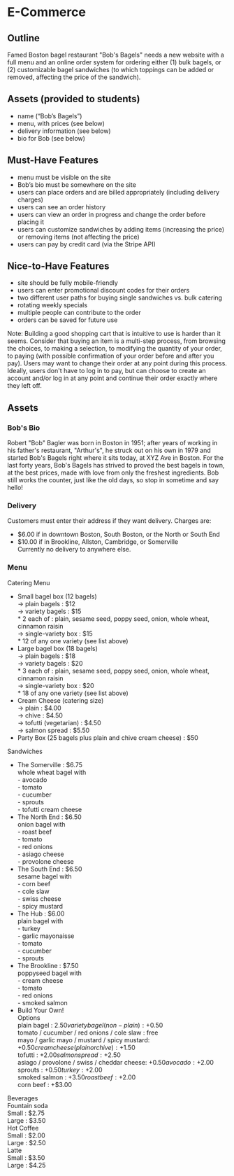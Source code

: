 # E-Commerce

## Outline
Famed Boston bagel restaurant "Bob's Bagels" needs a new website with a full menu and an online order system for ordering either (1) bulk bagels, or (2) customizable bagel sandwiches (to which toppings can be added or removed, affecting the price of the sandwich).

## Assets (provided to students)
- name (“Bob’s Bagels”)
- menu, with prices (see below)
- delivery information (see below)
- bio for Bob (see below)

## Must-Have Features
- menu must be visible on the site
- Bob’s bio must be somewhere on the site
- users can place orders and are billed appropriately (including delivery charges)
- users can see an order history
- users can view an order in progress and change the order before placing it
- users can customize sandwiches by adding items (increasing the price) or removing items (not affecting the price)
- users can pay by credit card (via the Stripe API)

## Nice-to-Have Features
- site should be fully mobile-friendly
- users can enter promotional discount codes for their orders
- two different user paths for buying single sandwiches vs. bulk catering
- rotating weekly specials
- multiple people can contribute to the order
- orders can be saved for future use

Note: Building a good shopping cart that is intuitive to use is harder than it seems. Consider that buying an item is a multi-step process, from browsing the choices, to making a selection, to modifying the quantity of your order, to paying (with possible confirmation of your order before and after you pay). Users may want to change their order at any point during this process. Ideally, users don't have to log in to pay, but can choose to create an account and/or log in at any point and continue their order exactly where they left off.

## Assets

### Bob's Bio

Robert "Bob" Bagler was born in Boston in 1951; after years of working in his father's restaurant, "Arthur's", he struck out on his own in 1979 and started Bob's Bagels right where it sits today, at XYZ Ave in Boston. For the last forty years, Bob's Bagels has strived to proved the best bagels in town, at the best prices, made with love from only the freshest ingredients. Bob still works the counter, just like the old days, so stop in sometime and say hello!

### Delivery

Customers must enter their address if they want delivery. Charges are:  
  + $6.00 if in downtown Boston, South Boston, or the North or South End  
  + $10.00 if in Brookline, Allston, Cambridge, or Somerville  
Currently no delivery to anywhere else.  

### Menu

Catering Menu 
  - Small bagel box (12 bagels)    
      -> plain bagels : $12    
      -> variety bagels : $15    
        * 2 each of : plain, sesame seed, poppy seed, onion, whole wheat, cinnamon raisin  
      -> single-variety box : $15    
        * 12 of any one variety (see list above)  
  - Large bagel box (18 bagels)    
      -> plain bagels : $18    
      -> variety bagels : $20    
        * 3 each of : plain, sesame seed, poppy seed, onion, whole wheat, cinnamon raisin  
      -> single-variety box : $20    
        * 18 of any one variety (see list above)  
  - Cream Cheese (catering size)    
      -> plain : $4.00  
      -> chive : $4.50  
      -> tofutti (vegetarian) : $4.50  
      -> salmon spread : $5.50  
  - Party Box (25 bagels plus plain and chive cream cheese) : $50  

Sandwiches  
  - The Somerville : $6.75  
      whole wheat bagel with  
          - avocado  
          - tomato  
          - cucumber  
          - sprouts  
          - tofutti cream cheese  
  - The North End : $6.50  
      onion bagel with  
          - roast beef  
          - tomato  
          - red onions  
          - asiago cheese  
          - provolone cheese  
  - The South End : $6.50  
      sesame bagel with  
          - corn beef  
          - cole slaw  
          - swiss cheese  
          - spicy mustard  
  - The Hub : $6.00  
      plain bagel with  
          - turkey  
          - garlic mayonaisse  
          - tomato  
          - cucumber  
          - sprouts  
  - The Brookline : $7.50  
      poppyseed bagel with  
          - cream cheese  
          - tomato  
          - red onions  
          - smoked salmon  
  - Build Your Own!  
      Options  
        plain bagel : $2.50  
        variety bagel (non-plain) : +$0.50  
        tomato / cucumber / red onions / cole slaw : free  
        mayo / garlic mayo / mustard / spicy mustard: +$0.50  
        cream cheese (plain or chive) : +$1.50  
        tofutti : +$2.00  
        salmon spread : +$2.50  
        asiago / provolone / swiss / cheddar cheese: +$0.50  
        avocado : +$2.00  
        sprouts : +$0.50  
        turkey : +$2.00  
        smoked salmon : +$3.50  
        roast beef : +$2.00  
        corn beef : +$3.00  

Beverages  
  Fountain soda  
    Small : $2.75  
    Large : $3.50  
  Hot Coffee  
    Small : $2.00  
    Large : $2.50  
  Latte  
    Small : $3.50  
    Large : $4.25  
